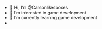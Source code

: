 - 👋 Hi, I’m @Carsonlikesboxes
- 👀 I’m interested in game development
- 🌱 I’m currently learning game development
- 
<!---
Carsonlikesboxes/Carsonlikesboxes is a ✨ special ✨ repository because its `README.md` (this file) appears on your GitHub profile.
You can click the Preview link to take a look at your changes.
--->
